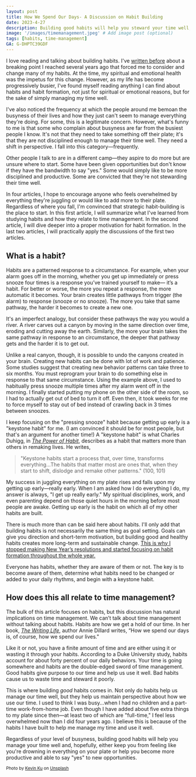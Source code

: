 ```yaml
---
layout: post
title: How We Spend Our Days- A Discussion on Habit Building
date: 2023-4-27
description: Building good habits will help you steward your time well, maintain perspective on your level of busyness, and allow you to say "yes" to opportunities that come your way.  
image: '/images/timemanagement.jpeg' # Add image post (optional)
tags: [habits, time-management]
GA: G-DHPTC39GDF
---
```


I love reading and talking about building habits. I've [written before](https://www.meredithcook.net/climbing-the-slide) about a breaking point I reached several years ago that forced me to consider and change many of my habits. At the time, my spiritual and emotional health was the impetus for this change. However, as my life has become progressively busier, I've found myself reading anything I can find about habits and habit formation, not just for spiritual or emotional reasons, but for the sake of simply managing my time well.

I've also noticed the frequency at which the people around me bemoan the busyness of their lives and how they just can't seem to manage everything they're doing. For some, this is a legitimate concern. However, what's funny to me is that some who complain about busyness are far from the busiest people I know. It's not that they need to take something off their plate; it's that they are not disciplined enough to manage their time well. They need a shift in perspective. I fall into this category—frequently. 

Other people I talk to are in a different camp—they aspire to do more but are unsure where to start. Some have been given opportunities but don't know if they have the bandwidth to say "yes." Some would simply like to be more disciplined and productive. Some are convicted that they're not stewarding their time well. 

In four articles, I hope to encourage anyone who feels overwhelmed by everything they're juggling or would like to add more to their plate. Regardless of where you fall, I'm convinced that strategic habit-building is the place to start. In this first article, I will summarize what I've learned from studying habits and how they relate to time management. In the second article, I will dive deeper into a proper motivation for habit formation. In the last two articles, I will practically apply the discussions of the first two articles.

## What is a habit?

Habits are a patterned response to a circumstance. For example, when your alarm goes off in the morning, whether you get up immediately or press snooze four times is a response you’ve trained yourself to make— it’s a habit. For better or worse, the more you repeat a response, the more automatic it becomes. Your brain creates little pathways from trigger (the alarm) to response (snooze or no snooze). The more you take that same pathway, the harder it becomes to create a new one. 

It's an imperfect analogy, but consider these pathways the way you would a river. A river carves out a canyon by moving in the same direction over time, eroding and cutting away the earth. Similarly, the more your brain takes the same pathway in response to an circumstance, the deeper that pathway gets and the harder it is to get out. 

Unlike a real canyon, though, it is possible to undo the canyons created in your brain. Creating new habits can be done with lot of work and patience. Some studies suggest that creating new behavior patterns can take three to six months. You must reprogram your brain to do something else in response to that same circumstance. Using the example above, I used to habitually press snooze multiple times after my alarm went off in the morning. I finally started putting my phone on the other side of the room, so I had to actually get out of bed to turn it off. Even then, it took weeks for me to force myself to stay out of bed instead of crawling back in 3 times between snoozes.

I keep focusing on the "pressing snooze" habit because getting up early is a "keystone habit" for me. (I am convinced it should be for most people, but that's an argument for another time!) A "keystone habit" is what Charles Duhigg, in <a href= "https://amzn.to/3Vdo2Jh" target= "blank">*The Power of Habit*</a>, describes as a habit that matters more than others in remaking lives. He writes, 

>"Keystone habits start a process that, over time, transforms everything...The habits that matter most are ones that, when they start to shift, dislodge and remake other patterns." (100, 101)

My success in juggling everything on my plate rises and falls upon my getting up early—really early. When I am asked how I do everything I do, my answer is always, "I get up really early." My spiritual disciplines, work, and even parenting depend on those quiet hours in the morning before most people are awake. Getting up early is the habit on which all of my other habits are built. 

There is much more than can be said here about habits. I'll only add that building habits is not necessarily the same thing as goal setting. Goals can give you direction and short-term motivation, but building good and healthy habits creates more long-term and sustainable change. [This is why I stopped making New Year’s resolutions and started focusing on habit formation throughout the whole year.](https://www.meredithcook.net/building-habits) 

Everyone has habits, whether they are aware of them or not. The key is to become aware of them, determine what habits need to be changed or added to your daily rhythms, and begin with a keystone habit.

## How does this all relate to time management?

The bulk of this article focuses on habits, but this discussion has natural implications on time management. We can’t talk about time management without talking about habits. Habits are how we get a hold of our time. In her book, <a href= "https://amzn.to/3Vc4QeF" target= "blank">*The Writing Life*</a>, author Annie Dillard writes, “How we spend our days is, of course, how we spend our lives."

Like it or not, you have a finite amount of time and are either using it or wasting it through your habits. According to a Duke University study, habits account for about forty percent of our daily behaviors. Your time is going somewhere and habits are the double-edged sword of time management. Good habits give purpose to our time and help us use it well. Bad habits cause us to waste time and steward it poorly.

This is where building *good* habits comes in. Not only do habits help us manage our time well, but they help us maintain perspective about how we use our time. I used to think I was busy...when I had no children and a part-time work-from-home job. Even though I have added about five extra things to my plate since then—at least two of which are "full-time," I feel less overwhelmed now than I did four years ago. I believe this is because of the habits I have built to help me manage my time and use it well.

Regardless of your level of busyness, building good habits will help you manage your time well and, hopefully, either keep you from feeling like you're drowning in everything on your plate or help you become more productive and able to say "yes" to new opportunities.  

<sub>Photo by <a href="https://unsplash.com/@ikukevk?utm_source=unsplash&utm_medium=referral&utm_content=creditCopyText">Kevin Ku</a> on <a href="https://unsplash.com/photos/aiyBwbrWWlo?utm_source=unsplash&utm_medium=referral&utm_content=creditCopyText">Unsplash</a></sub>
